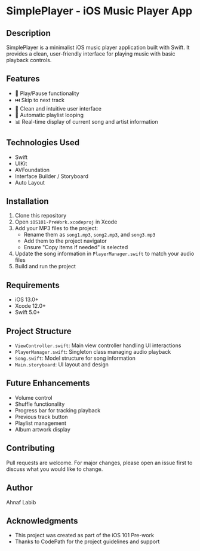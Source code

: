 # SimplePlayer - iOS Music Player App

## Description
SimplePlayer is a minimalist iOS music player application built with Swift. It provides a clean, user-friendly interface for playing music with basic playback controls.

## Features
- 🎵 Play/Pause functionality
- ⏭️ Skip to next track
- 📱 Clean and intuitive user interface
- 🔄 Automatic playlist looping
- 📊 Real-time display of current song and artist information

## Technologies Used
- Swift
- UIKit
- AVFoundation
- Interface Builder / Storyboard
- Auto Layout

## Installation
1. Clone this repository
2. Open `iOS101-PreWork.xcodeproj` in Xcode
3. Add your MP3 files to the project:
   - Rename them as `song1.mp3`, `song2.mp3`, and `song3.mp3`
   - Add them to the project navigator
   - Ensure "Copy items if needed" is selected
4. Update the song information in `PlayerManager.swift` to match your audio files
5. Build and run the project

## Requirements
- iOS 13.0+
- Xcode 12.0+
- Swift 5.0+

## Project Structure
- `ViewController.swift`: Main view controller handling UI interactions
- `PlayerManager.swift`: Singleton class managing audio playback
- `Song.swift`: Model structure for song information
- `Main.storyboard`: UI layout and design

## Future Enhancements
- Volume control
- Shuffle functionality
- Progress bar for tracking playback
- Previous track button
- Playlist management
- Album artwork display

## Contributing
Pull requests are welcome. For major changes, please open an issue first to discuss what you would like to change.

## Author
Ahnaf Labib

## Acknowledgments
- This project was created as part of the iOS 101 Pre-work
- Thanks to CodePath for the project guidelines and support
